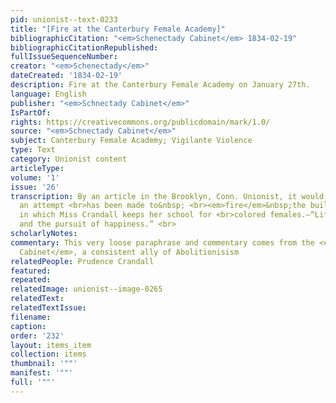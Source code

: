 ```yaml
---
pid: unionist--text-0233
title: "[Fire at the Canterbury Female Academy]"
bibliographicCitation: "<em>Schenectady Cabinet</em> 1834-02-19"
bibliographicCitationRepublished: 
fullIssueSequenceNumber: 
creator: "<em>Schenectady</em>"
dateCreated: '1834-02-19'
description: Fire at the Canterbury Female Academy on January 27th.
language: English
publisher: "<em>Schnectady Cabinet</em>"
IsPartOf: 
rights: https://creativecommons.org/publicdomain/mark/1.0/
source: "<em>Schnectady Cabinet</em>"
subject: Canterbury Female Academy; Vigilante Violence
type: Text
category: Unionist content
articleType: 
volume: '1'
issue: '26'
transcription: By an article in the Brooklyn, Conn. Unionist, it would appear that
  an attempt <br>has been made to&nbsp; <br><em>fire</em>&nbsp;the building at Canterbury,
  in which Miss Crandall keeps her school for <br>colored females.—“Life, liberty,
  and the pursuit of happiness.” <br>
scholarlyNotes: 
commentary: This very loose paraphrase and commentary comes from the <em>Schnectady
  Cabinet</em>, a consistent ally of Abolitionisism
relatedPeople: Prudence Crandall
featured: 
repeated: 
relatedImage: unionist--image-0265
relatedText: 
relatedTextIssue: 
filename: 
caption: 
order: '232'
layout: items_item
collection: items
thumbnail: '""'
manifest: '""'
full: '""'
---
```

